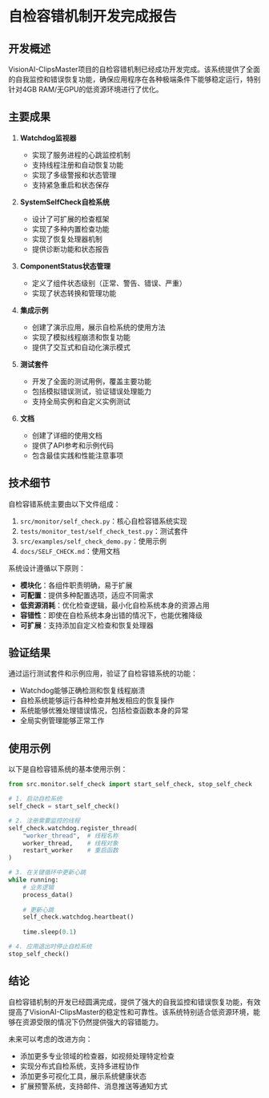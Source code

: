 # 自检容错机制开发完成报告

## 开发概述

VisionAI-ClipsMaster项目的自检容错机制已经成功开发完成。该系统提供了全面的自我监控和错误恢复功能，确保应用程序在各种极端条件下能够稳定运行，特别针对4GB RAM/无GPU的低资源环境进行了优化。

## 主要成果

1. **Watchdog监视器**
   - 实现了服务进程的心跳监控机制
   - 支持线程注册和自动恢复功能
   - 实现了多级警报和状态管理
   - 支持紧急重启和状态保存

2. **SystemSelfCheck自检系统**
   - 设计了可扩展的检查框架
   - 实现了多种内置检查功能
   - 实现了恢复处理器机制
   - 提供诊断功能和状态报告

3. **ComponentStatus状态管理**
   - 定义了组件状态级别（正常、警告、错误、严重）
   - 实现了状态转换和管理功能

4. **集成示例**
   - 创建了演示应用，展示自检系统的使用方法
   - 实现了模拟线程崩溃和恢复功能
   - 提供了交互式和自动化演示模式

5. **测试套件**
   - 开发了全面的测试用例，覆盖主要功能
   - 包括模拟错误测试，验证错误处理能力
   - 支持全局实例和自定义实例测试

6. **文档**
   - 创建了详细的使用文档
   - 提供了API参考和示例代码
   - 包含最佳实践和性能注意事项

## 技术细节

自检容错系统主要由以下文件组成：

1. `src/monitor/self_check.py`：核心自检容错系统实现
2. `tests/monitor_test/self_check_test.py`：测试套件
3. `src/examples/self_check_demo.py`：使用示例
4. `docs/SELF_CHECK.md`：使用文档

系统设计遵循以下原则：
- **模块化**：各组件职责明确，易于扩展
- **可配置**：提供多种配置选项，适应不同需求
- **低资源消耗**：优化检查逻辑，最小化自检系统本身的资源占用
- **容错性**：即使在自检系统本身出错的情况下，也能优雅降级
- **可扩展**：支持添加自定义检查和恢复处理器

## 验证结果

通过运行测试套件和示例应用，验证了自检容错系统的功能：
- Watchdog能够正确检测和恢复线程崩溃
- 自检系统能够运行各种检查并触发相应的恢复操作
- 系统能够优雅处理错误情况，包括检查函数本身的异常
- 全局实例管理能够正常工作

## 使用示例

以下是自检容错系统的基本使用示例：

```python
from src.monitor.self_check import start_self_check, stop_self_check

# 1. 启动自检系统
self_check = start_self_check()

# 2. 注册需要监控的线程
self_check.watchdog.register_thread(
    "worker_thread",  # 线程名称
    worker_thread,    # 线程对象
    restart_worker    # 重启函数
)

# 3. 在关键循环中更新心跳
while running:
    # 业务逻辑
    process_data()
    
    # 更新心跳
    self_check.watchdog.heartbeat()
    
    time.sleep(0.1)

# 4. 应用退出时停止自检系统
stop_self_check()
```

## 结论

自检容错机制的开发已经圆满完成，提供了强大的自我监控和错误恢复功能，有效提高了VisionAI-ClipsMaster的稳定性和可靠性。该系统特别适合低资源环境，能够在资源受限的情况下仍然提供强大的容错能力。

未来可以考虑的改进方向：
- 添加更多专业领域的检查器，如视频处理特定检查
- 实现分布式自检系统，支持多进程协作
- 添加更多可视化工具，展示系统健康状态
- 扩展预警系统，支持邮件、消息推送等通知方式 